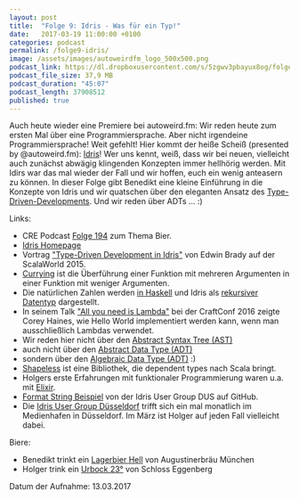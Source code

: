 ```yaml
---
layout: post
title:  "Folge 9: Idris - Was für ein Typ!"
date:   2017-03-19 11:00:00 +0100
categories: podcast
permalink: /folge9-idris/
image: /assets/images/autoweirdfm_logo_500x500.png
podcast_link: https://dl.dropboxusercontent.com/s/5zgwv3pbayux8og/folge-9-idris.mp3
podcast_file_size: 37,9 MB
podcast_duration: "45:07"
podcast_length: 37908512
published: true
---
```


Auch heute wieder eine Premiere bei autoweird.fm: Wir reden heute zum ersten Mal über eine Programmiersprache. Aber nicht irgendeine Programmiersprache! Weit gefehlt! Hier kommt der heiße Scheiß (presented by @autoweird.fm): [Idris](https://www.idris-lang.org/)! Wer uns kennt, weiß, dass wir bei neuen, vielleicht auch zunächst abwägig klingenden Konzepten immer hellhörig werden. Mit Idirs war das mal wieder der Fall und wir hoffen, euch ein wenig anteasern zu können. In dieser Folge gibt Benedikt eine kleine Einführung in die Konzepte von Idris und wir quatschen über den eleganten Ansatz des [Type-Driven-Developments](https://www.idris-lang.org/STL2015/idris-stl.pdf). Und wir reden über ADTs ... :)

Links:

- CRE Podcast [Folge 194](https://cre.fm/cre194-bier) zum Thema Bier.
- [Idris Homepage](https://www.idris-lang.org/)
- Vortrag ["Type-Driven Development in Idris"](https://www.youtube.com/watch?v=X36ye-1x_HQ) von Edwin Brady auf der ScalaWorld 2015.
- [Currying](https://de.wikipedia.org/wiki/Currying) ist die Überführung einer Funktion mit mehreren Argumenten in einer Funktion mit weniger Argumenten.
- Die natürlichen Zahlen werden [in Haskell](https://hackage.haskell.org/package/data-type-0.1.0/docs/Data-Type-Nat.html) und Idris als [rekursiver Datentyp](https://en.wikipedia.org/wiki/Recursive_data_type#Theory) dargestellt.
- In seinem Talk ["All you need is Lambda"](https://craft-conf.com/2016/speaker/CoreyHaines) bei der CraftConf 2016 zeigte Corey Haines, wie Hello World implementiert werden kann, wenn man ausschließlich Lambdas verwendet.
- Wir reden hier nicht über den [Abstract Syntax Tree (AST)](https://de.wikipedia.org/wiki/Abstrakter_Syntaxbaum)
- auch nicht über den [Abstract Data Type (ADT)](https://en.wikipedia.org/wiki/Abstract_data_type)
- sondern über den [Algebraic Data Type (ADT)](https://en.wikipedia.org/wiki/Algebraic_data_type) :)
- [Shapeless](https://github.com/milessabin/shapeless) ist eine Bibliothek, die dependent types nach Scala bringt.
- Holgers erste Erfahrungen mit funktionaler Programmierung waren u.a. mit [Elixir](http://elixir-lang.org).
- [Format String Beispiel](https://github.com/janschultecom/idrisdus-2017-02-22/blob/master/format-1-solution.idr) von der Idris User Group DUS auf GitHub.
- Die [Idris User Group Düsseldorf](https://www.meetup.com/de-DE/Idris-User-Group-Dusseldorf/) trifft sich ein mal monatlich im Medienhafen in Düsseldorf. Im März ist Holger auf jeden Fall vielleicht dabei.

Biere:

- Benedikt trinkt ein [Lagerbier Hell](https://untappd.com/b/augustiner-brau-munchen-lagerbier-hell/9254) von Augustinerbräu München
- Holger trink ein [Urbock 23°](https://untappd.com/b/schloss-eggenberg-urbock-23/819) von Schloss Eggenberg

Datum der Aufnahme: 13.03.2017